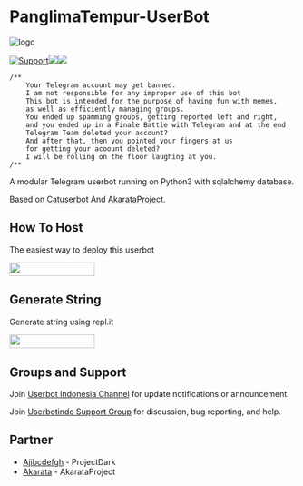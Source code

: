 # PanglimaTempur-UserBot


![logo](https://telegra.ph/file/07a410320301d394df744.jpg)

<p align="centre"><a href="https://t.me/userbotindo"> <img src="https://img.shields.io/badge/telegram-Support_Group-red?style=social&logo=telegram" alt="Support" /></a><a href="https://github.com/iunderhere/PanglimaTempur/stargazers"><img src="https://img.shields.io/github/stars/iunderhere/PanglimaTempur?label=Start&logoColor=blue&style=social"></a><a href="https://github.com/iunderhere/PanglimaTempur/fork"><img src="https://img.shields.io/github/forks/iunderhere/PanglimaTempur?label=Fork&logoColor=red&style=social"></a>	




```
/**
    Your Telegram account may get banned.
    I am not responsible for any improper use of this bot
    This bot is intended for the purpose of having fun with memes,
    as well as efficiently managing groups.
    You ended up spamming groups, getting reported left and right,
    and you ended up in a Finale Battle with Telegram and at the end
    Telegram Team deleted your account?
    And after that, then you pointed your fingers at us
    for getting your acoount deleted?
    I will be rolling on the floor laughing at you.
/**
```

A modular Telegram userbot running on Python3 with sqlalchemy database.

Based on [Catuserbot](https://github.com/sandy1709/catuserbot) And [AkarataProject](https://github.com/Akarata/AkaProject).

## How To Host
The easiest way to deploy this userbot
<p><a href="https://heroku.com/deploy?template=https://github.com/iunderhere/PanglimaTempur/tree/master"> <img src="https://img.shields.io/badge/Deploy%20To%20Heroku-blueviolet?style=for-the-badge&logo=heroku" width="150" height="24.35"/></a></p>

## Generate String
Generate string using repl.it
<p><a href="https://generatestringsession.sandeep1709.repl.run/"> <img src="https://img.shields.io/badge/Generate%20Session-lightgrey?style=for-the-badge&logo=repl.it" width="150" height="24.35"/></a></p>

## Groups and Support
Join [Userbot Indonesia Channel](https://t.me/userbotindocloud) for update notifications or announcement.

Join [Userbotindo Support Group](https://t.me/userbotindo) for discussion, bug reporting, and help.

## Partner
*   [Ajibcdefgh](https://github.com/Ajibcdefgh/ProjectDark) - ProjectDark
*   [Akarata](https://github.com/Akarata/AkaProject) - AkarataProject
